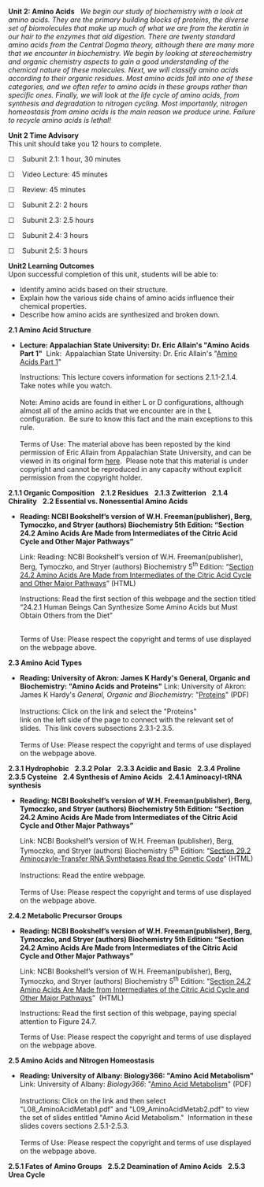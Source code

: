 **Unit 2: Amino Acids** <span id="2"></span> 
*We begin our study of biochemistry with a look at amino acids. They are
the primary building blocks of proteins, the diverse set of biomolecules
that make up much of what we are from the keratin in our hair to the
enzymes that aid digestion. There are twenty standard amino acids from
the Central Dogma theory, although there are many more that we encounter
in biochemistry. We begin by looking at stereochemistry and organic
chemistry aspects to gain a good understanding of the chemical nature of
these molecules. Next, we will classify amino acids according to their
organic residues. Most amino acids fall into one of these categories,
and we often refer to amino acids in these groups rather than specific
ones. Finally, we will look at the life cycle of amino acids, from
synthesis and degradation to nitrogen cycling. Most importantly,
nitrogen homeostasis from amino acids is the main reason we produce
urine. Failure to recycle amino acids is lethal!*

**Unit 2 Time Advisory**  
This unit should take you 12 hours to complete.

☐    Subunit 2.1: 1 hour, 30 minutes

☐    Video Lecture: 45 minutes

☐    Review: 45 minutes

☐    Subunit 2.2: 2 hours

☐    Subunit 2.3: 2.5 hours

☐    Subunit 2.4: 3 hours

☐    Subunit 2.5: 3 hours

**Unit2 Learning Outcomes**  
Upon successful completion of this unit, students will be able to:

-   Identify amino acids based on their structure.
-   Explain how the various side chains of amino acids influence their
    chemical properties.
-   Describe how amino acids are synthesized and broken down.

**2.1 Amino Acid Structure** <span id="2.1"></span> 
-   **Lecture: Appalachian State University: Dr. Eric Allain's "Amino
    Acids Part 1"**
     Link:  Appalachian State University: Dr. Eric Allain's "[Amino
    Acids Part 1](http://www.youtube.com/watch?v=ECVS5FVNpV4)"  
      
     Instructions: This lecture covers information for sections
    2.1.1-2.1.4.  Take notes while you watch.  
        
     Note: Amino acids are found in either L or D configurations,
    although almost all of the amino acids that we encounter are in the
    L configuration.  Be sure to know this fact and the main exceptions
    to this rule.  
        
     Terms of Use: The material above has been reposted by the kind
    permission of Eric Allain from Appalachian State University, and can
    be viewed in its original form [here](http://vimeo.com/3296558).
     Please note that this material is under copyright and cannot be
    reproduced in any capacity without explicit permission from the
    copyright holder.

**2.1.1 Organic Composition** <span id="2.1.1"></span> 
**2.1.2 Residues** <span id="2.1.2"></span> 
**2.1.3 Zwitterion** <span id="2.1.3"></span> 
**2.1.4 Chirality** <span id="2.1.4"></span> 
**2.2 Essential vs. Nonessential Amino Acids** <span id="2.2"></span> 
-   **Reading: NCBI Bookshelf’s version of W.H. Freeman(publisher),
    Berg, Tymoczko, and Stryer (authors) Biochemistry 5th Edition:
    “Section 24.2 Amino Acids Are Made from Intermediates of the Citric
    Acid Cycle and Other Major Pathways”**

    Link: Reading: NCBI Bookshelf’s version of W.H. Freeman(publisher),
    Berg, Tymoczko, and Stryer (authors) Biochemistry 5<sup>th</sup>
    Edition: “[Section 24.2 Amino Acids Are Made from Intermediates of
    the Citric Acid Cycle and Other Major
    Pathways](http://www.ncbi.nlm.nih.gov/books/NBK22459/)” (HTML)  
      
     Instructions: Read the first section of this webpage and the
    section titled “24.2.1 Human Beings Can Synthesize Some Amino Acids
    but Must Obtain Others from the Diet”  
      

    Terms of Use: Please respect the copyright and terms of use
    displayed on the webpage above.

**2.3 Amino Acid Types** <span id="2.3"></span> 
-   **Reading: University of Akron: James K Hardy's General, Organic and
    Biochemistry: "Amino Acids and Proteins"**
    Link: University of Akron: James K Hardy's *General, Organic and
    Biochemistry:*
    "[Proteins](https://web.archive.org/web/20131109132346/http://ull.chemistry.uakron.edu/genobc/)"
    (PDF)  
        
     Instructions: Click on the link and select the "Proteins"  
     link on the left side of the page to connect with the relevant set
    of slides.  This link covers subsections 2.3.1-2.3.5.  
        
     Terms of Use: Please respect the copyright and terms of use
    displayed on the webpage above.

**2.3.1 Hydrophobic** <span id="2.3.1"></span> 
**2.3.2 Polar** <span id="2.3.2"></span> 
**2.3.3 Acidic and Basic** <span id="2.3.3"></span> 
**2.3.4 Proline** <span id="2.3.4"></span> 
**2.3.5 Cysteine** <span id="2.3.5"></span> 
**2.4 Synthesis of Amino Acids** <span id="2.4"></span> 
**2.4.1 Aminoacyl-tRNA synthesis** <span id="2.4.1"></span> 
-   **Reading: NCBI Bookshelf’s version of W.H. Freeman(publisher),
    Berg, Tymoczko, and Stryer (authors) Biochemistry 5th Edition:
    “Section 24.2 Amino Acids Are Made from Intermediates of the Citric
    Acid Cycle and Other Major Pathways”**

    Link: NCBI Bookshelf’s version of W.H. Freeman (publisher), Berg,
    Tymoczko, and Stryer (authors) Biochemistry 5<sup>th</sup> Edition:
    “[Section 29.2 Aminocayle-Transfer RNA Synthetases Read the Genetic
    Code](http://www.ncbi.nlm.nih.gov/books/NBK22356/)” (HTML)  
        
     Instructions: Read the entire webpage.  
        
     Terms of Use: Please respect the copyright and terms of use
    displayed on the webpage above.

**2.4.2 Metabolic Precursor Groups** <span id="2.4.2"></span> 
-   **Reading: NCBI Bookshelf’s version of W.H. Freeman(publisher),
    Berg, Tymoczko, and Stryer (authors) Biochemistry 5th Edition:
    “Section 24.2 Amino Acids Are Made from Intermediates of the Citric
    Acid Cycle and Other Major Pathways”**

    Link: NCBI Bookshelf’s version of W.H. Freeman(publisher), Berg,
    Tymoczko, and Stryer (authors) Biochemistry 5<sup>th</sup> Edition:
    “[Section 24.2 Amino Acids Are Made from Intermediates of the Citric
    Acid Cycle and Other Major
    Pathways](http://www.ncbi.nlm.nih.gov/books/NBK22459/)”  (HTML)  
      
     Instructions: Read the first section of this webpage, paying
    special attention to Figure 24.7.  
      
     Terms of Use: Please respect the copyright and terms of use
    displayed on the webpage above.

**2.5 Amino Acids and Nitrogen Homeostasis** <span id="2.5"></span> 
-   **Reading: University of Albany: Biology366: "Amino Acid
    Metabolism"**
    Link: University of Albany: *Biology366*: "[Amino Acid
    Metabolism](http://www.albany.edu/faculty/cs812/bio366/)" (PDF)  
        
     Instructions: Click on the link and then select
    "L08\_AminoAcidMetab1.pdf" and "L09\_AminoAcidMetab2.pdf" to view
    the set of slides entitled "Amino Acid Metabolism."  Information in
    these slides covers sections 2.5.1-2.5.3.  
        
     Terms of Use: Please respect the copyright and terms of use
    displayed on the webpage above.

**2.5.1 Fates of Amino Groups** <span id="2.5.1"></span> 
**2.5.2 Deamination of Amino Acids** <span id="2.5.2"></span> 
**2.5.3 Urea Cycle** <span id="2.5.3"></span> 

